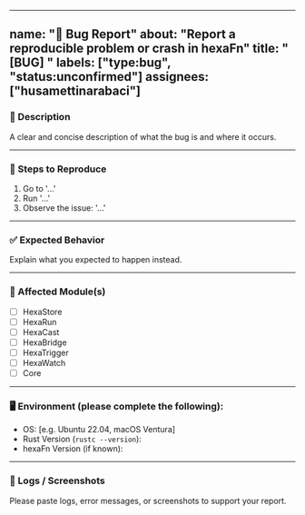 <!--
SPDX-FileCopyrightText: 2025 Hüsamettin Arabacı
SPDX-License-Identifier: MIT
-->

---
name: "🐞 Bug Report"
about: "Report a reproducible problem or crash in hexaFn"
title: "[BUG] "
labels: ["type:bug", "status:unconfirmed"]
assignees: ["husamettinarabaci"]
---

### 🐛 Description

A clear and concise description of what the bug is and where it occurs.

---

### 🔁 Steps to Reproduce

1. Go to '...'
2. Run '...'
3. Observe the issue: '...'

---

### ✅ Expected Behavior

Explain what you expected to happen instead.

---

### 🧩 Affected Module(s)

- [ ] HexaStore
- [ ] HexaRun
- [ ] HexaCast
- [ ] HexaBridge
- [ ] HexaTrigger
- [ ] HexaWatch
- [ ] Core

---

### 🖥️ Environment (please complete the following):

- OS: [e.g. Ubuntu 22.04, macOS Ventura]
- Rust Version (`rustc --version`):
- hexaFn Version (if known):

---

### 📄 Logs / Screenshots

Please paste logs, error messages, or screenshots to support your report.

